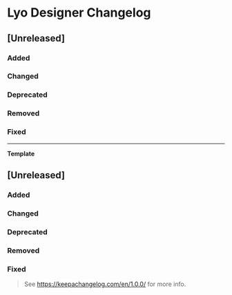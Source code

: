 # Lyo Designer Changelog

## [Unreleased]

### Added

### Changed

### Deprecated

### Removed

### Fixed

---

**Template**

## [Unreleased]

### Added

### Changed

### Deprecated

### Removed

### Fixed


> See https://keepachangelog.com/en/1.0.0/ for more info.
